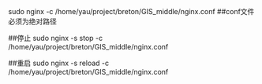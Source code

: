 sudo nginx -c /home/yau/project/breton/GIS_middle/nginx.conf
##conf文件必须为绝对路径

##停止
sudo nginx -s stop -c /home/yau/project/breton/GIS_middle/nginx.conf

##重启
sudo nginx -s reload -c /home/yau/project/breton/GIS_middle/nginx.conf


